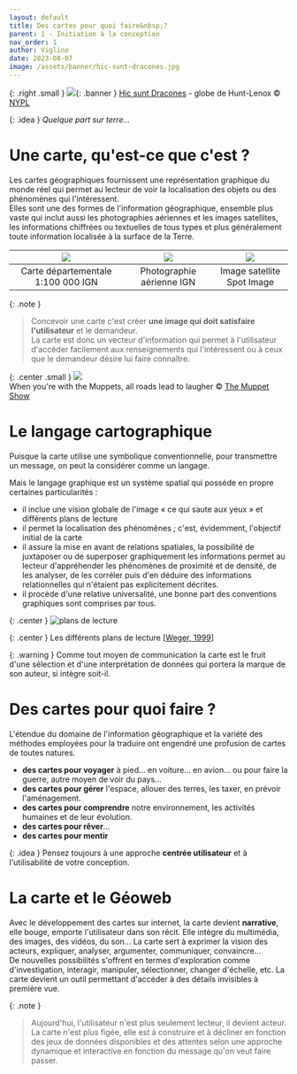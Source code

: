 ```yaml
---
layout: default
title: Des cartes pour quoi faire&nbsp;?
parent: 1 - Initiation à la conception
nav_order: 1
author: Viglino
date: 2023-08-07
image: /assets/banner/hic-sunt-dracones.jpg
---
```

{: .right .small }
![](/Macarte-MI/assets/banner/hic-sunt-dracones.jpg){: .banner }
[Hic sunt Dracones](https://fr.wikipedia.org/wiki/Hic_sunt_dracones) - globe de Hunt-Lenox &copy; [NYPL](https://commons.wikimedia.org/wiki/File:Lenox_Globe_Asia.png)

{: .idea }
*Quelque part sur terre...*

# Une carte, qu'est-ce que c'est ?

Les cartes géographiques fournissent une représentation graphique du monde réel qui permet au lecteur de voir la localisation des objets ou des phénomènes qui l'intéressent.  
Elles sont une des formes de l'information géographique, ensemble plus vaste qui inclut aussi les photographies aériennes et les images satellites, les informations chiffrées ou textuelles de tous types et plus généralement toute information localisée à la surface de la Terre.  

| ![](/Macarte-MI/assets/img/ch1.1a.gif) | ![](/Macarte-MI/assets/img/ch1.1b.gif) | ![](/Macarte-MI/assets/img/ch1.1c.gif) |
|:-------------:|:------------------:|:------:|
| Carte départementale 1:100 000 IGN | Photographie aérienne IGN | Image satellite Spot Image |

{: .note }
> Concevoir une carte c'est créer **une image qui doit satisfaire l'utilisateur** et le demandeur.  
> La carte est donc un vecteur d'information qui permet à l'utilisateur d'accéder facilement aux renseignements qui l'intéressent ou à ceux que le demandeur désire lui faire connaître.

{: .center .small }
![](/Macarte-MI/assets/img/ch1.1-kermit.jpg)   
When you're with the Muppets, all roads lead to laugher &copy; [The Muppet Show](https://muppets.disney.com/)

# Le langage cartographique

Puisque la carte utilise une symbolique conventionnelle, pour transmettre un message, on peut la considérer comme un langage.

Mais le langage graphique est un système spatial qui possède en propre certaines particularités :
* il inclue une vision globale de l'image « ce qui saute aux yeux » et différents plans de lecture
* il permet la localisation des phénomènes ; c'est, évidemment, l'objectif initial de la carte
* il assure la mise en avant de relations spatiales, la possibilité de juxtaposer ou de superposer graphiquement les informations permet au lecteur d'appréhender les phénomènes de proximité et de densité, de les analyser, de les corréler puis d'en déduire des informations relationnelles qui n'étaient pas explicitement décrites.
* il procède d'une relative universalité, une bonne part des conventions graphiques sont comprises par tous.

{: .center }
![plans de lecture](/Macarte-MI/assets/img/ch1.1.2.png)

{: .center }
Les différents plans de lecture [[Weger, 1999](/Macarte-MI/annexes/biblio#weger-1999)]

{: .warning }
Comme tout moyen de communication la carte est le fruit d'une sélection et d'une interprétation de données qui portera la marque de son auteur, si intègre soit-il.

# Des cartes pour quoi faire ?

L'étendue du domaine de l'information géographique et la variété des méthodes employées pour la traduire ont engendré une profusion de cartes de toutes natures.

* **des cartes pour voyager** à pied... en voiture... en avion... ou pour faire la guerre, autre moyen de voir du pays...
* **des cartes pour gérer** l'espace, allouer des terres, les taxer, en prévoir l'aménagement.
* **des cartes pour comprendre** notre environnement, les activités humaines et de leur évolution.
* **des cartes pour rêver**...
* **des cartes pour mentir**

{: .idea }
Pensez toujours à une approche **centrée utilisateur** et à l'utilisabilité de votre conception.

# La carte et le Géoweb

Avec le développement des cartes sur internet, la carte devient **narrative**, elle bouge, emporte l'utilisateur dans son récit. Elle intègre du multimédia, des images, des vidéos, du son... La carte sert à exprimer la vision des acteurs, expliquer, analyser, argumenter, communiquer, convaincre...  
De nouvelles possibilités s'offrent en termes d'exploration comme d'investigation, interagir, manipuler, sélectionner, changer d'échelle, etc. La carte devient un outil permettant d'accéder à des détails invisibles à première vue.

{: .note }
> Aujourd'hui, l'utilisateur n'est plus seulement lecteur, il devient acteur. La carte n'est plus figée, elle est à construire et à décliner en fonction des jeux de données disponibles et des attentes selon une approche dynamique et interactive en fonction du message qu'on veut faire passer.  
